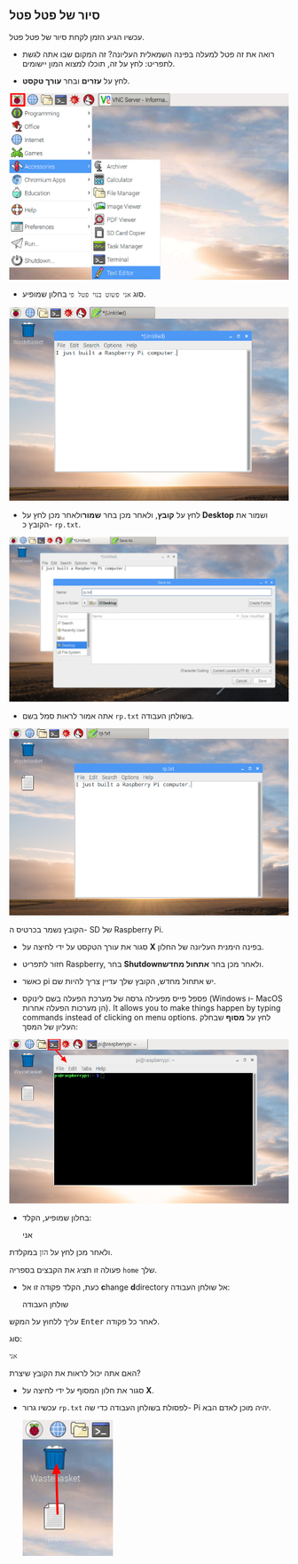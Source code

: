 ## סיור של פטל פטל

עכשיו הגיע הזמן לקחת סיור של פטל פטל.

+ רואה את זה פטל למעלה בפינה השמאלית העליונה? זה המקום שבו אתה לגשת לתפריט: לחץ על זה, תוכלו למצוא המון יישומים.

+ לחץ על **עזרים** ובחר **עורך טקסט**.

![צילום מסך](images/pi-accessories.png)

+ סוג `אני פשוט בנוי פטל פי` בחלון שמופיע.

![צילום מסך](images/pi-text-editor.png)

+ לחץ על **קובץ**, ולאחר מכן בחר **שמור**ולאחר מכן לחץ על **Desktop** ושמור את הקובץ כ- `rp.txt`.

![צילום מסך](images/pi-save.png)

+ אתה אמור לראות סמל בשם `rp.txt` בשולחן העבודה.

![צילום מסך](images/pi-saved.png)

הקובץ נשמר בכרטיס ה- SD של Raspberry Pi.

+ סגור את עורך הטקסט על ידי לחיצה על **X** בפינה הימנית העליונה של החלון.

+ חזור לתפריט Raspberry, בחר **Shutdown**ולאחר מכן בחר **אתחול מחדש**.

+ כאשר pi יש אתחול מחדש, הקובץ שלך עדיין צריך להיות שם.

+ פספל פייס מפעילה גרסה של מערכת הפעלה בשם לינוקס (Windows ו- MacOS הן מערכות הפעלה אחרות). It allows you to make things happen by typing commands instead of clicking on menu options. לחץ על **מסוף** שבחלק העליון של המסך:

![צילום מסך](images/pi-command-prompt.png)

+ בחלון שמופיע, הקלד:

    אני
    

ולאחר מכן לחץ על <kbd>הזן</kbd> במקלדת.

פעולה זו תציג את הקבצים בספריה `home` שלך.

+ כעת, הקלד פקודה זו אל **c**hange **d**directory אל שולחן העבודה:

    שולחן העבודה
    

עליך ללחוץ על המקש <kbd>Enter</kbd> לאחר כל פקודה.

סוּג:

    אני
    

האם אתה יכול לראות את הקובץ שיצרת?

+ סגור את חלון המסוף על ידי לחיצה על **X**.

+ עכשיו גרור `rp.txt` לפסולת בשולחן העבודה כדי שה- Pi יהיה מוכן לאדם הבא.
    
    ![צילום מסך](images/pi-waste.png)
